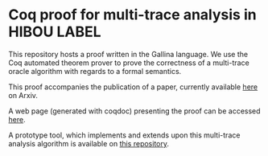 # Coq proof for multi-trace analysis in HIBOU LABEL

This repository hosts a proof written in the Gallina language.
We use the Coq automated theorem prover to prove the correctness of a multi-trace oracle algorithm with regards to a formal semantics.

This proof accompanies the publication of a paper, currently available [here](https://arxiv.org/abs/2009.01777) on Arxiv.

A web page (generated with coqdoc) presenting the proof can be accessed [here](https://erwanm974.github.io/coq_hibou_label_multi_trace_analysis/).

A prototype tool, which implements and extends upon this multi-trace analysis algorithm is available on [this repository](https://github.com/erwanM974/hibou_label).